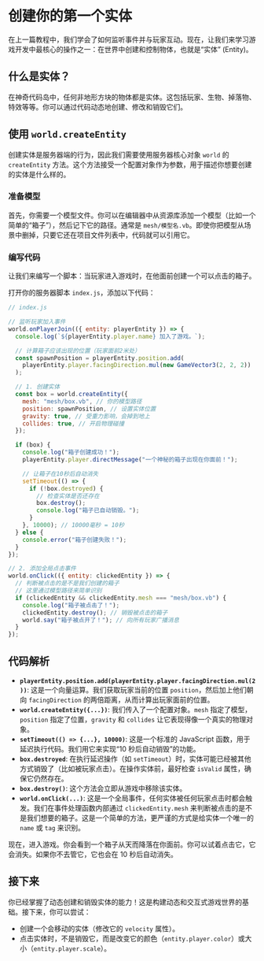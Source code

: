 # 创建你的第一个实体

在上一篇教程中，我们学会了如何监听事件并与玩家互动。现在，让我们来学习游戏开发中最核心的操作之一：在世界中创建和控制物体，也就是“实体” (Entity)。

## 什么是实体？

在神奇代码岛中，任何非地形方块的物体都是实体。这包括玩家、生物、掉落物、特效等等。你可以通过代码动态地创建、修改和销毁它们。

## 使用 `world.createEntity`

创建实体是服务器端的行为，因此我们需要使用服务器核心对象 `world` 的 `createEntity` 方法。这个方法接受一个配置对象作为参数，用于描述你想要创建的实体是什么样的。

### 准备模型

首先，你需要一个模型文件。你可以在编辑器中从资源库添加一个模型（比如一个简单的“箱子”），然后记下它的路径。通常是 `mesh/模型名.vb`。即使你把模型从场景中删掉，只要它还在项目文件列表中，代码就可以引用它。

### 编写代码

让我们来编写一个脚本：当玩家进入游戏时，在他面前创建一个可以点击的箱子。

打开你的服务器脚本 `index.js`，添加以下代码：

```javascript
// index.js

// 监听玩家加入事件
world.onPlayerJoin(({ entity: playerEntity }) => {
  console.log(`${playerEntity.player.name} 加入了游戏。`);

  // 计算箱子应该出现的位置（玩家面前2米处）
  const spawnPosition = playerEntity.position.add(
    playerEntity.player.facingDirection.mul(new GameVector3(2, 2, 2))
  );

  // 1. 创建实体
  const box = world.createEntity({
    mesh: "mesh/box.vb", // 你的模型路径
    position: spawnPosition, // 设置实体位置
    gravity: true, // 受重力影响，会掉到地上
    collides: true, // 开启物理碰撞
  });

  if (box) {
    console.log("箱子创建成功！");
    playerEntity.player.directMessage("一个神秘的箱子出现在你面前！");

    // 让箱子在10秒后自动消失
    setTimeout(() => {
      if (!box.destroyed) {
        // 检查实体是否还存在
        box.destroy();
        console.log("箱子已自动销毁。");
      }
    }, 10000); // 10000毫秒 = 10秒
  } else {
    console.error("箱子创建失败！");
  }
});

// 2. 添加全局点击事件
world.onClick(({ entity: clickedEntity }) => {
  // 判断被点击的是不是我们创建的箱子
  // 这里通过模型路径来简单识别
  if (clickedEntity && clickedEntity.mesh === "mesh/box.vb") {
    console.log("箱子被点击了！");
    clickedEntity.destroy(); // 销毁被点击的箱子
    world.say("箱子被点开了！"); // 向所有玩家广播消息
  }
});
```

## 代码解析

- **`playerEntity.position.add(playerEntity.player.facingDirection.mul(2))`**: 这是一个向量运算。我们获取玩家当前的位置 `position`，然后加上他们朝向 `facingDirection` 的两倍距离，从而计算出玩家面前的位置。
- **`world.createEntity({...})`**: 我们传入了一个配置对象。`mesh` 指定了模型，`position` 指定了位置，`gravity` 和 `collides` 让它表现得像一个真实的物理对象。
- **`setTimeout(() => {...}, 10000)`**: 这是一个标准的 JavaScript 函数，用于延迟执行代码。我们用它来实现“10 秒后自动销毁”的功能。
- **`box.destroyed`**: 在执行延迟操作（如 `setTimeout`）时，实体可能已经被其他方式销毁了（比如被玩家点击）。在操作实体前，最好检查 `isValid` 属性，确保它仍然存在。
- **`box.destroy()`**: 这个方法会立即从游戏中移除该实体。
- **`world.onClick(...)`**: 这是一个全局事件，任何实体被任何玩家点击时都会触发。我们在事件处理函数内部通过 `clickedEntity.mesh` 来判断被点击的是不是我们想要的箱子。这是一个简单的方法，更严谨的方式是给实体一个唯一的 `name` 或 `tag` 来识别。

现在，进入游戏。你会看到一个箱子从天而降落在你面前。你可以试着点击它，它会消失。如果你不去管它，它也会在 10 秒后自动消失。

## 接下来

你已经掌握了动态创建和销毁实体的能力！这是构建动态和交互式游戏世界的基础。接下来，你可以尝试：

- 创建一个会移动的实体（修改它的 `velocity` 属性）。
- 点击实体时，不是销毁它，而是改变它的颜色（`entity.player.color`）或大小（`entity.player.scale`）。

